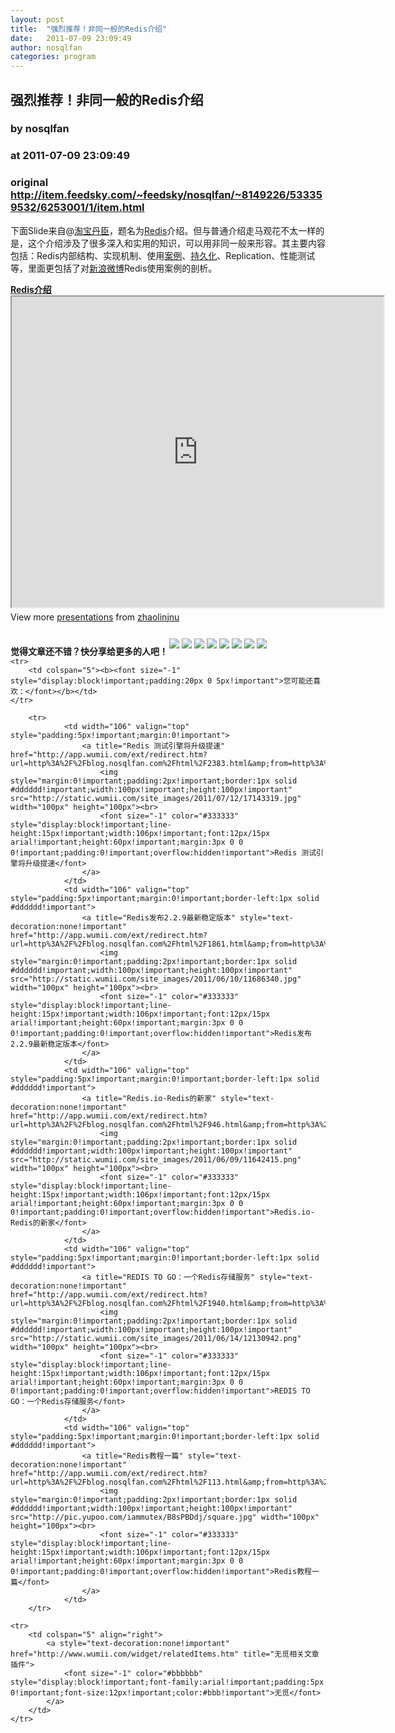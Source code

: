 ```yaml
---
layout: post
title:  "强烈推荐！非同一般的Redis介绍"
date:   2011-07-09 23:09:49
author: nosqlfan
categories: program
---
```


## 强烈推荐！非同一般的Redis介绍
### by nosqlfan
### at 2011-07-09 23:09:49
### original <http://item.feedsky.com/~feedsky/nosqlfan/~8149226/533359532/6253001/1/item.html>

<p>下面Slide来自@<a href="http://weibo.com/zhaolinjnu">淘宝丹臣</a>，题名为<span><a href="http://blog.nosqlfan.com/tags/redis" title="查看 Redis 的全部文章">Redis</a></span>介绍。但与普通介绍走马观花不太一样的是，这个介绍涉及了很多深入和实用的知识，可以用非同一般来形容。其主要内容包括：Redis内部结构、实现机制、使用<span><a href="http://blog.nosqlfan.com/tags/%e6%a1%88%e4%be%8b" title="查看 案例 的全部文章">案例</a></span>、<span><a href="http://blog.nosqlfan.com/tags/%e6%8c%81%e4%b9%85%e5%8c%96" title="查看 持久化 的全部文章">持久化</a></span>、Replication、性能测试等，里面更包括了对<span><a href="http://blog.nosqlfan.com/tags/%e6%96%b0%e6%b5%aa%e5%be%ae%e5%8d%9a" title="查看 新浪微博 的全部文章">新浪微博</a></span>Redis使用案例的剖析。</p>
<div style="width:595px"><strong><a title="Redis介绍" href="http://www.slideshare.net/zhaolinjnu/redis-8541079">Redis介绍</a></strong> <iframe src="http://reader.googleusercontent.com/reader/embediframe?src=http://static.slidesharecdn.com/swf/ssplayer2.swf?doc%3Dredis-110708032609-phpapp01%26stripped_title%3Dredis-8541079%26userName%3Dzhaolinjnu&amp;width=595&amp;height=497" width="595" height="497"></iframe>
<div style="padding:5px 0 12px">View more <a href="http://www.slideshare.net/">presentations</a> from <a href="http://www.slideshare.net/zhaolinjnu">zhaolinjnu</a></div>
</div>
<p style="font-weight:bold"><span style="padding-top:10px;float:left">觉得文章还不错？快分享给更多的人吧！</span><a href="http://twitter.com/share?url=http%3A%2F%2Fblog.nosqlfan.com%2Fhtml%2F2364.html&amp;text=%E5%BC%BA%E7%83%88%E6%8E%A8%E8%8D%90%EF%BC%81%E9%9D%9E%E5%90%8C%E4%B8%80%E8%88%AC%E7%9A%84Redis%E4%BB%8B%E7%BB%8D%20@nosqlfan" title="Twitter" style="text-decoration:none;margin:2px"><img src="http://pic.yupoo.com/iammutex/B8hVKEJk/ga3Zw.png"></a><a href="http://v.t.sina.com.cn/share/share.php?title=%E5%BC%BA%E7%83%88%E6%8E%A8%E8%8D%90%EF%BC%81%E9%9D%9E%E5%90%8C%E4%B8%80%E8%88%AC%E7%9A%84Redis%E4%BB%8B%E7%BB%8D%20@nosqlfan%20&amp;url=http%3A%2F%2Fblog.nosqlfan.com%2Fhtml%2F2364.html" title="新浪微博" style="text-decoration:none;margin:2px"><img src="http://pic.yupoo.com/iammutex/B8hVKrzm/b6giQ.png"></a><a href="http://v.t.qq.com/share/share.php?title=%E5%BC%BA%E7%83%88%E6%8E%A8%E8%8D%90%EF%BC%81%E9%9D%9E%E5%90%8C%E4%B8%80%E8%88%AC%E7%9A%84Redis%E4%BB%8B%E7%BB%8D%20@nosqlfan%20&amp;url=http%3A%2F%2Fblog.nosqlfan.com%2Fhtml%2F2364.html" title="腾讯微博" style="text-decoration:none;margin:2px"><img src="http://pic.yupoo.com/iammutex/B8hVJX6o/HMY8k.png"></a><a href="http://sns.qzone.qq.com/cgi-bin/qzshare/cgi_qzshare_onekey?title=%E5%BC%BA%E7%83%88%E6%8E%A8%E8%8D%90%EF%BC%81%E9%9D%9E%E5%90%8C%E4%B8%80%E8%88%AC%E7%9A%84Redis%E4%BB%8B%E7%BB%8D%20@nosqlfan%20&amp;url=http%3A%2F%2Fblog.nosqlfan.com%2Fhtml%2F2364.html" title="QQ空间" style="text-decoration:none;margin:2px"><img src="http://pic.yupoo.com/iammutex/B8hVJSKI/6hVj7.png"></a><a href="http://www.douban.com/recommend/?url=http%3A%2F%2Fblog.nosqlfan.com%2Fhtml%2F2364.html&amp;title=%E5%BC%BA%E7%83%88%E6%8E%A8%E8%8D%90%EF%BC%81%E9%9D%9E%E5%90%8C%E4%B8%80%E8%88%AC%E7%9A%84Redis%E4%BB%8B%E7%BB%8D%20@nosqlfan" title="豆瓣9点" style="text-decoration:none;margin:2px"><img src="http://pic.yupoo.com/iammutex/B8hVJrri/SB2B.png"></a><a href="http://xianguo.com/service/submitdigg?link=http%3A%2F%2Fblog.nosqlfan.com%2Fhtml%2F2364.html&amp;title=%E5%BC%BA%E7%83%88%E6%8E%A8%E8%8D%90%EF%BC%81%E9%9D%9E%E5%90%8C%E4%B8%80%E8%88%AC%E7%9A%84Redis%E4%BB%8B%E7%BB%8D%20@nosqlfan%20&amp;content=utf-8" title="鲜果" style="text-decoration:none;margin:2px"><img src="http://pic.yupoo.com/iammutex/B8hVJ4v4/3CHaH.png"></a><a href="http://share.renren.com/share/buttonshare.do?link=http%3A%2F%2Fblog.nosqlfan.com%2Fhtml%2F2364.html" title="人人网" style="text-decoration:none;margin:2px"><img src="http://pic.yupoo.com/iammutex/B8hVI86k/1yDki.png"></a><a href="http://www.facebook.com/sharer.php?u=http%3A%2F%2Fblog.nosqlfan.com%2Fhtml%2F2364.html&amp;title=%E5%BC%BA%E7%83%88%E6%8E%A8%E8%8D%90%EF%BC%81%E9%9D%9E%E5%90%8C%E4%B8%80%E8%88%AC%E7%9A%84Redis%E4%BB%8B%E7%BB%8D%20@nosqlfan" title="FaceBook" style="text-decoration:none;margin:2px"><img src="http://pic.yupoo.com/iammutex/B8hVHr67/ftAKQ.png"></a></p>
<table cellspacing="0" cellpadding="3" border="0" style="clear:both">
    
    <tr>
        <td colspan="5"><b><font size="-1" style="display:block!important;padding:20px 0 5px!important">您可能还喜欢：</font></b></td>
    </tr>
    
        <tr>
                <td width="106" valign="top" style="padding:5px!important;margin:0!important">
                    <a title="Redis 测试引擎将升级提速" href="http://app.wumii.com/ext/redirect.htm?url=http%3A%2F%2Fblog.nosqlfan.com%2Fhtml%2F2383.html&amp;from=http%3A%2F%2Fblog.nosqlfan.com%2Fhtml%2F2364.html">
                        <img style="margin:0!important;padding:2px!important;border:1px solid #dddddd!important;width:100px!important;height:100px!important" src="http://static.wumii.com/site_images/2011/07/12/17143319.jpg" width="100px" height="100px"><br>
                        <font size="-1" color="#333333" style="display:block!important;line-height:15px!important;width:106px!important;font:12px/15px arial!important;height:60px!important;margin:3px 0 0 0!important;padding:0!important;overflow:hidden!important">Redis 测试引擎将升级提速</font>
                    </a>
                </td>
                <td width="106" valign="top" style="padding:5px!important;margin:0!important;border-left:1px solid #dddddd!important">
                    <a title="Redis发布2.2.9最新稳定版本" style="text-decoration:none!important" href="http://app.wumii.com/ext/redirect.htm?url=http%3A%2F%2Fblog.nosqlfan.com%2Fhtml%2F1861.html&amp;from=http%3A%2F%2Fblog.nosqlfan.com%2Fhtml%2F2364.html">
                        <img style="margin:0!important;padding:2px!important;border:1px solid #dddddd!important;width:100px!important;height:100px!important" src="http://static.wumii.com/site_images/2011/06/10/11686340.jpg" width="100px" height="100px"><br>
                        <font size="-1" color="#333333" style="display:block!important;line-height:15px!important;width:106px!important;font:12px/15px arial!important;height:60px!important;margin:3px 0 0 0!important;padding:0!important;overflow:hidden!important">Redis发布2.2.9最新稳定版本</font>
                    </a>
                </td>
                <td width="106" valign="top" style="padding:5px!important;margin:0!important;border-left:1px solid #dddddd!important">
                    <a title="Redis.io-Redis的新家" style="text-decoration:none!important" href="http://app.wumii.com/ext/redirect.htm?url=http%3A%2F%2Fblog.nosqlfan.com%2Fhtml%2F946.html&amp;from=http%3A%2F%2Fblog.nosqlfan.com%2Fhtml%2F2364.html">
                        <img style="margin:0!important;padding:2px!important;border:1px solid #dddddd!important;width:100px!important;height:100px!important" src="http://static.wumii.com/site_images/2011/06/09/11642415.png" width="100px" height="100px"><br>
                        <font size="-1" color="#333333" style="display:block!important;line-height:15px!important;width:106px!important;font:12px/15px arial!important;height:60px!important;margin:3px 0 0 0!important;padding:0!important;overflow:hidden!important">Redis.io-Redis的新家</font>
                    </a>
                </td>
                <td width="106" valign="top" style="padding:5px!important;margin:0!important;border-left:1px solid #dddddd!important">
                    <a title="REDIS TO GO：一个Redis存储服务" style="text-decoration:none!important" href="http://app.wumii.com/ext/redirect.htm?url=http%3A%2F%2Fblog.nosqlfan.com%2Fhtml%2F1940.html&amp;from=http%3A%2F%2Fblog.nosqlfan.com%2Fhtml%2F2364.html">
                        <img style="margin:0!important;padding:2px!important;border:1px solid #dddddd!important;width:100px!important;height:100px!important" src="http://static.wumii.com/site_images/2011/06/14/12130942.png" width="100px" height="100px"><br>
                        <font size="-1" color="#333333" style="display:block!important;line-height:15px!important;width:106px!important;font:12px/15px arial!important;height:60px!important;margin:3px 0 0 0!important;padding:0!important;overflow:hidden!important">REDIS TO GO：一个Redis存储服务</font>
                    </a>
                </td>
                <td width="106" valign="top" style="padding:5px!important;margin:0!important;border-left:1px solid #dddddd!important">
                    <a title="Redis教程一篇" style="text-decoration:none!important" href="http://app.wumii.com/ext/redirect.htm?url=http%3A%2F%2Fblog.nosqlfan.com%2Fhtml%2F113.html&amp;from=http%3A%2F%2Fblog.nosqlfan.com%2Fhtml%2F2364.html">
                        <img style="margin:0!important;padding:2px!important;border:1px solid #dddddd!important;width:100px!important;height:100px!important" src="http://pic.yupoo.com/iammutex/B8sPBDdj/square.jpg" width="100px" height="100px"><br>
                        <font size="-1" color="#333333" style="display:block!important;line-height:15px!important;width:106px!important;font:12px/15px arial!important;height:60px!important;margin:3px 0 0 0!important;padding:0!important;overflow:hidden!important">Redis教程一篇</font>
                    </a>
                </td>
        </tr>
    
    <tr>
        <td colspan="5" align="right">
            <a style="text-decoration:none!important" href="http://www.wumii.com/widget/relatedItems.htm" title="无觅相关文章插件">
                <font size="-1" color="#bbbbbb" style="display:block!important;font-family:arial!important;padding:5px 0!important;font-size:12px!important;color:#bbb!important">无觅</font>
            </a>
        </td>
    </tr>
</table><img src="http://www1.feedsky.com/t1/533359532/nosqlfan/feedsky/s.gif?r=http://item.feedsky.com/~feedsky/nosqlfan/~8149226/533359532/6253001/1/item.html" border="0" height="0" width="0">